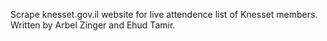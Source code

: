 Scrape knesset.gov.il website for live attendence list of Knesset members.
Written by Arbel Zinger and Ehud Tamir.
